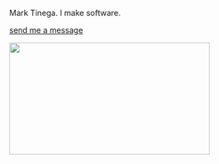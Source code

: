 Mark Tinega.
I make software.

[send me a message](mailto:kimothomark93@gmail.com)

<!-- Markdown GIF -->

<img src="https://i.imgur.com/MvMxQ1a.gif" width="360" height="201"/>
